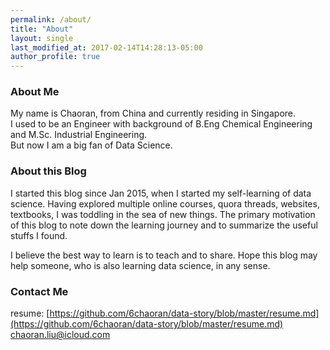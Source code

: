 ```yaml
---
permalink: /about/
title: "About"
layout: single
last_modified_at: 2017-02-14T14:28:13-05:00
author_profile: true
---
```


### About Me

My name is Chaoran, from China and currently residing in Singapore.   
I used to be an Engineer with background of B.Eng Chemical Engineering and M.Sc. Industrial Engineering.    
But now I am a big fan of Data Science.


### About this Blog

I started this blog since Jan 2015, when I started my self-learning of data science. Having explored multiple online courses, quora threads, websites, textbooks, I was toddling in the sea of new things. The primary motivation of this blog to note down the learning journey and to summarize the useful stuffs I found.

I believe the best way to learn is to teach and to share. Hope this blog may help someone, who is also learning data science,  in any sense.

### Contact Me

resume: [https://github.com/6chaoran/data-story/blob/master/resume.md](https://github.com/6chaoran/data-story/blob/master/resume.md)
[chaoran.liu@icloud.com](mailto:chaoran.liu@icloud.com)

